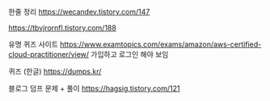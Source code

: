 
한줄 정리
https://wecandev.tistory.com/147

https://tbvjrornfl.tistory.com/188




유명 퀴즈 사이트
https://www.examtopics.com/exams/amazon/aws-certified-cloud-practitioner/view/
가입하고 로그인 해야 보임



퀴즈 (한글)
https://dumps.kr/



블로그 덤프 문제 + 풀이
https://hagsig.tistory.com/121





